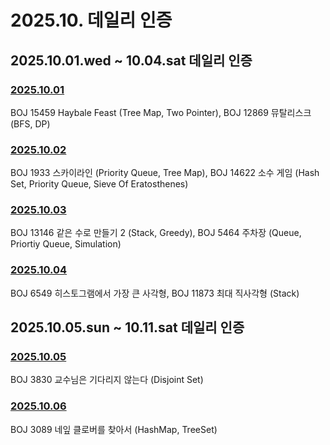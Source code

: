 # 2025.10. 데일리 인증

## 2025.10.01.wed ~ 10.04.sat 데일리 인증

### [2025.10.01](https://github.com/jwelyl/daily_certification/blob/main/2025/10/01/25_10_01_daily_certification.md)
BOJ 15459 Haybale Feast (Tree Map, Two Pointer), BOJ 12869 뮤탈리스크 (BFS, DP)

### [2025.10.02](https://github.com/jwelyl/daily_certification/blob/main/2025/10/02/25_10_02_daily_certification.md)
BOJ 1933 스카이라인 (Priority Queue, Tree Map), BOJ 14622 소수 게임 (Hash Set, Priority Queue, Sieve Of Eratosthenes)

### [2025.10.03](https://github.com/jwelyl/daily_certification/blob/main/2025/10/03/25_10_03_daily_certification.md)
BOJ 13146 같은 수로 만들기 2 (Stack, Greedy), BOJ 5464 주차장 (Queue, Priortiy Queue, Simulation)

### [2025.10.04](https://github.com/jwelyl/daily_certification/blob/main/2025/10/04/25_10_04_daily_certification.md)
BOJ 6549 히스토그램에서 가장 큰 사각형, BOJ 11873 최대 직사각형 (Stack)

## 2025.10.05.sun ~ 10.11.sat 데일리 인증

### [2025.10.05](https://github.com/jwelyl/daily_certification/blob/main/2025/10/05/25_10_05_daily_certification.md)
BOJ 3830 교수님은 기다리지 않는다 (Disjoint Set)

### [2025.10.06](https://github.com/jwelyl/daily_certification/blob/main/2025/10/06/25_10_06_daily_certification.md)
BOJ 3089 네잎 클로버를 찾아서 (HashMap, TreeSet)
